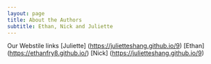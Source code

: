 ```yaml
---
layout: page
title: About the Authors
subtitle: Ethan, Nick and Juliette
---
```

Our Webstile links
[Juliette] (https://julietteshang.github.io/9)
[Ethan] (https://ethanfry8.github.io/)
[Nick] (https://julietteshang.github.io/9)
